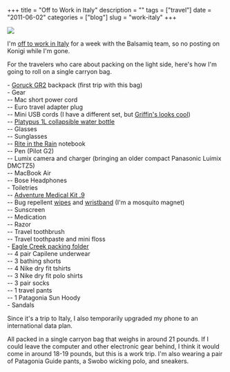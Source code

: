 +++
title = "Off to Work in Italy"
description = ""
tags = ["travel"]
date = "2011-06-02"
categories = ["blog"]
slug = "work-italy"
+++



<p><img src="http://farm6.static.flickr.com/5266/5788883900_071a7cfcc7_o.jpg" class="screenshot" /></p>
<p>I'm <a href="http://blogs.balsamiq.com/team/2011/06/02/our-response-might-be-delayed-were-on-retreat/">off to work in Italy</a> for a week with the Balsamiq team, so no posting on Konigi while I'm gone. </p>
<p>For the travelers who care about packing on the light side, here's how I'm going to roll on a single carryon bag.</p>
<p>- <a href="http://www.goruck.com/2011/03/gr2-travels-explained-by-jason/">Goruck GR2</a> backpack (first trip with this bag)<br />
- Gear<br />
-- Mac short power cord<br />
-- Euro travel adapter plug<br />
-- Mini USB cords (I have a different set, but <a href="https://store.griffintechnology.com/iphone/iphone-4/usb-mini-cable-kit">Griffin's looks cool</a>)<br />
-- <a href="http://www.google.com/products/catalog?q=platypus+water+bottle&amp;cid=908851833242631154#p">Platypus 1L collapsible water bottle</a><br />
-- Glasses<br />
-- Sunglasses<br />
-- <a href="http://www.riteintherain.com/">Rite in the Rain</a> notebook<br />
-- Pen (Pilot G2)<br />
-- Lumix camera and charger (bringing an older compact Panasonic Luimix DMCTZ5)<br />
-- MacBook Air<br />
-- Bose Headphones<br />
- Toiletries<br />
-- <a href="http://www.adventuremedicalkits.com/product.php?product=235">Adventure Medical Kit .9</a><br />
-- Bug repellent <a href="http://www.google.com/products/catalog?q=bugband+wipes&amp;um=1&amp;ie=UTF-8&amp;tbm=shop&amp;cid=6783377250609798736&amp;sa=X&amp;ei=NnPnTZ6CBYbegQeQ_KyACw&amp;ved=0CE8Q8wIwAQ">wipes</a> and <a href="http://www.google.com/products/catalog?q=bug+repellent+wristband&amp;cid=11775783112771501884&amp;ei=EXPnTYXRFqqExgWmmpjlCw&amp;sa=image&amp;ved=0CBAQ8gI">wristband</a> (I'm a mosquito magnet)<br />
-- Sunscreen<br />
-- Medication<br />
-- Razor<br />
-- Travel toothbrush<br />
-- Travel toothpaste and mini floss<br />
- <a href="http://www.eaglecreek.com/packing_solutions/packing_folders/Pack-It-Folder-18-41069/">Eagle Creek packing folder</a><br />
-- 4 pair Capilene underwear<br />
-- 3 bathing shorts<br />
-- 4 Nike dry fit tshirts<br />
-- 3 Nike dry fit polo shirts<br />
-- 3 pair socks<br />
-- 1 travel pants<br />
-- 1 Patagonia Sun Hoody<br />
- Sandals</p>
<p>Since it's a trip to Italy, I also temporarily upgraded my phone to an international data plan. </p>
<p>All packed in a single carryon bag that weighs in around 21 pounds. If I could leave the computer and other electronic gear behind, I think it would come in around 18-19 pounds, but this is a work trip. I'm also wearing a pair of Patagonia Guide pants, a Swobo wicking polo, and sneakers. </p>
    
  
